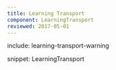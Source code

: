 ```yaml
---
title: Learning Transport
component: LearningTransport
reviewed: 2017-05-01
---
```


include: learning-transport-warning


snippet: LearningTransport